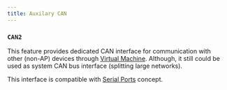 ```yaml
---
title: Auxilary CAN
---
```


### `CAN2`

This feature provides dedicated CAN interface for communication with other (non-AP) devices through [Virtual Machine](#virtual-machine). Although, it still could be used as system CAN bus interface (splitting large networks).

This interface is compatible with [Serial Ports](#serial-ports) concept.
